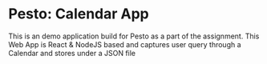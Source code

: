 # Pesto: Calendar App
 This is an demo application build for Pesto as a part of the assignment. This Web App is React & NodeJS based and captures user query through a Calendar and stores under a JSON file
